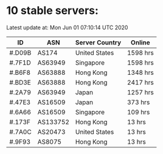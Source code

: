 # 10 stable servers:

Latest update at: Mon Jun 01 07:10:14 UTC 2020

| ID | ASN | Server Country | Online |
| -- | --- | -------------- | ------ |
| #.D09B | AS174 | United States | 1598 hrs |
| #.7F1D | AS63949 | Singapore | 1598 hrs |
| #.B6F8 | AS63888 | Hong Kong | 1348 hrs |
| #.BD3E | AS63888 | Hong Kong | 2417 hrs |
| #.2A79 | AS63949 | Japan | 1257 hrs |
| #.47E3 | AS16509 | Japan | 373 hrs |
| #.6A66 | AS16509 | Singapore | 109 hrs |
| #.173F | AS133752 | Hong Kong | 13 hrs |
| #.7A0C | AS20473 | United States | 13 hrs |
| #.9F93 | AS8075 | Hong Kong | 13 hrs |

